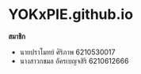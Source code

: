 # YOKxPIE.github.io

**สมาชิก**
* นายปราโมทย์ ศิริภาพ 6210530017
* นางสาวกชมล อัครเบญจสิริ 6210612666